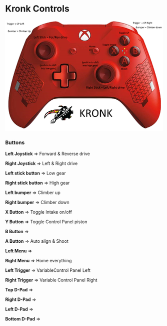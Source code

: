 # Kronk Controls

![Controller Format](https://github.com/cavineers/RobotCode2020/blob/TheMess/sketches/controller_mapped.png)

### Buttons

**Left Joystick** => Forward & Reverse drive

**Right Joystick** => Left & Right drive

**Left stick button** => Low gear

**Right stick button** => High gear

**Left bumper** => Climber up

**Right bumper** => Climber down

**X Button** => Toggle Intake on/off

**Y Button** => Toggle Control Panel piston

**B Button** =>

**A Button** => Auto align & Shoot

**Left Menu** =>

**Right Menu** => Home everything

**Left Trigger** => VariableControl Panel Left 
 
**Right Trigger** => Variable Control Panel Right

**Top D-Pad** =>

**Right D-Pad** =>

**Left D-Pad** =>

**Bottom D-Pad** =>
